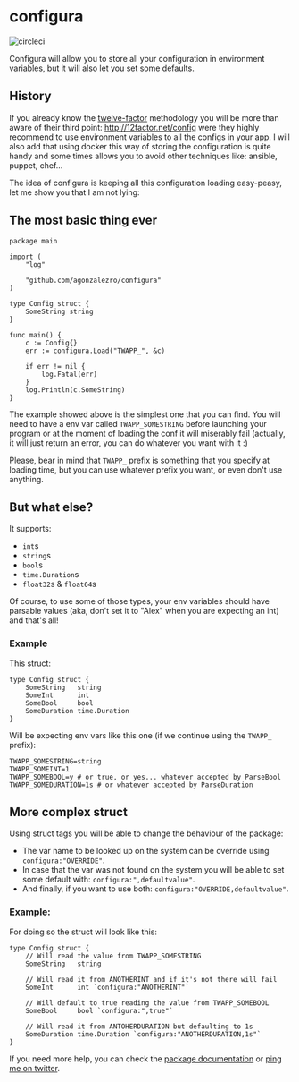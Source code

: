 configura
=========

![circleci](https://circleci.com/gh/agonzalezro/configura.png)

Configura will allow you to store all your configuration in environment
variables, but it will also let you set some defaults.

History
-------

If you already know the [twelve-factor](http://12factor.net/) methodology you
will be more than aware of their third point: http://12factor.net/config were
they highly recommend to use environment variables to all the configs in your
app. I will also add that using docker this way of storing the configuration is
quite handy and some times allows you to avoid other techniques like: ansible,
puppet, chef...

The idea of configura is keeping all this configuration loading easy-peasy, let
me show you that I am not lying:

The most basic thing ever
-------------------------

    package main

    import (
    	"log"
    
    	"github.com/agonzalezro/configura"
    )
    
    type Config struct {
    	SomeString string
    }
    
    func main() {
    	c := Config{}
    	err := configura.Load("TWAPP_", &c)
    
    	if err != nil {
    		log.Fatal(err)
    	}
    	log.Println(c.SomeString)
    }
    
The example showed above is the simplest one that you can find. You will need
to have a env var called `TWAPP_SOMESTRING` before launching your program or at
the moment of loading the conf it will miserably fail (actually, it will just
return an error, you can do whatever you want with it :)

Please, bear in mind that `TWAPP_` prefix is something that you specify at
loading time, but you can use whatever prefix you want, or even don't use
anything.

But what else?
--------------

It supports:

- `int`s
- `string`s
- `bool`s
- `time.Duration`s
- `float32`s & `float64`s

Of course, to use some of those types, your env variables should have parsable
values (aka, don't set it to "Alex" when you are expecting an int) and that's
all!

### Example

This struct:

    type Config struct {
        SomeString   string
        SomeInt      int
        SomeBool     bool
        SomeDuration time.Duration
    }

Will be expecting env vars like this one (if we continue using the `TWAPP_`
prefix):

    TWAPP_SOMESTRING=string
    TWAPP_SOMEINT=1
    TWAPP_SOMEBOOL=y # or true, or yes... whatever accepted by ParseBool
    TWAPP_SOMEDURATION=1s # or whatever accepted by ParseDuration


More complex struct
-------------------

Using struct tags you will be able to change the behaviour of the package:

- The var name to be looked up on the system can be override using
  `configura:"OVERRIDE"`.
- In case that the var was not found on the system you will be able to set some
  default with: `configura:",defaultvalue"`.
- And finally, if you want to use both: `configura:"OVERRIDE,defaultvalue"`.

### Example:

For doing so the struct will look like this:

    type Config struct {
        // Will read the value from TWAPP_SOMESTRING
        SomeString   string

        // Will read it from ANOTHERINT and if it's not there will fail
        SomeInt      int `configura:"ANOTHERINT"`

        // Will default to true reading the value from TWAPP_SOMEBOOL
        SomeBool     bool `configura:",true"`

        // Will read it from ANTOHERDURATION but defaulting to 1s
        SomeDuration time.Duration `configura:"ANOTHERDURATION,1s"`
    }

If you need more help, you can check the [package
documentation](https://godoc.org/github.com/agonzalezro/configura) or [ping me
on twitter](http://twitter.com/agonzalezro).
